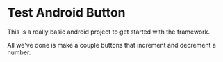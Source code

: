# Test Android Button

This is a really basic android project to get started with the framework.

All we've done is make a couple buttons that increment and decrement a number.
